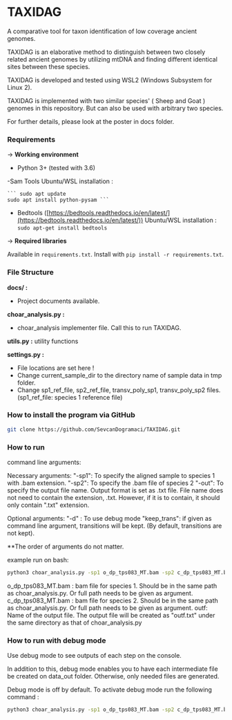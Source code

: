 # TAXIDAG 

A comparative tool for taxon identification of low coverage ancient genomes.

TAXIDAG is an elaborative method  to distinguish between two closely related ancient genomes by utilizing mtDNA and finding different identical sites between these species.

TAXIDAG is developed and tested using WSL2 (Windows Subsystem for Linux 2). 

TAXIDAG is implemented with two similar species' ( Sheep and Goat ) genomes in this repository.
But can also be used with arbitrary two species.

For further details, please look at the poster in docs folder.

### **Requirements**

→ **Working environment**
- Python 3+ (tested with 3.6)

-Sam Tools
    Ubuntu/WSL installation :
    
    ``` sudo apt update
    sudo apt install python-pysam ```

- Bedtools ([https://bedtools.readthedocs.io/en/latest/](https://bedtools.readthedocs.io/en/latest/))
    Ubuntu/WSL installation : `sudo apt-get install bedtools` 

→ **Required libraries**

Available in ```requirements.txt```. Install with ```pip install -r requirements.txt```.

### File Structure

**docs/ :**

- Project documents available.

**choar_analysis.py :** 
- choar_analysis implementer file. Call this to run TAXIDAG.

**utils.py :** utility functions 

**settings.py :**
- File locations are set here !
- Change current_sample_dir to the directory name of sample data in tmp folder.
- Change sp1_ref_file, sp2_ref_file, transv_poly_sp1, transv_poly_sp2 files. 
	(sp1_ref_file: species 1 reference file)

### **How to install the program via GitHub**

```bash
git clone https://github.com/SevcanDogramaci/TAXIDAG.git
```

### **How to run** ###
command line arguments:

Necessary arguments:
"-sp1": To specify the aligned sample to species 1 with .bam extension.
"-sp2": To specify the .bam file of species 2
"-out": To specify the output file name.
	Output format is set as .txt file. 
	File name does not need to contain the extension, .txt. However, if it is to contain, it should only contain ".txt" extension.

Optional arguments:
"-d" : To use debug mode
"keep_trans": if given as command line argument, transitions will be kept. (By default, transitions are not kept).

**The order of arguments do not matter.

example run on bash:

```bash
python3 choar_analysis.py -sp1 o_dp_tps083_MT.bam -sp2 c_dp_tps083_MT.bam -out outf 
```
o_dp_tps083_MT.bam : bam file for species 1. Should be in the same path as choar_analysis.py. Or full path needs to be given as argument.
c_dp_tps083_MT.bam : bam file for species 2. Should be in the same path as choar_analysis.py. Or full path needs to be given as argument.
outf: Name of the output file. The output file will be created as "outf.txt" under the same directory as that of choar_analysis.py 


### How to run with debug mode

Use debug mode to see outputs of each step on the console. 

In addition to this, debug mode enables you to have each intermediate file be created on data_out folder. Otherwise, only needed files are generated.

Debug mode is off by default. To activate debug mode run the following command :

```bash
python3 choar_analysis.py -sp1 o_dp_tps083_MT.bam -sp2 c_dp_tps083_MT.bam -out outf -d
```

